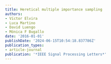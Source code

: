 ```yaml
---
title: Heretical multiple importance sampling
authors:
- Vı́ctor Elvira
- Luca Martino
- David Luengo
- Mónica F Bugallo
date: '2016-01-01'
publishDate: '2024-06-15T10:54:18.837786Z'
publication_types:
- article-journal
publication: '*IEEE Signal Processing Letters*'
---
```

